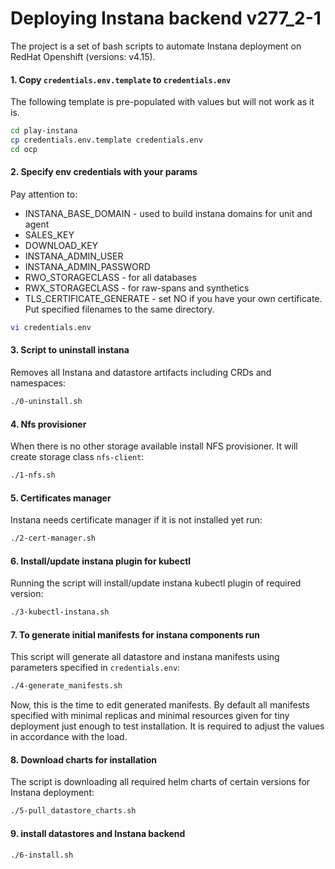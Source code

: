 # Deploying Instana backend v277_2-1

The project is a set of bash scripts to automate Instana deployment on RedHat Openshift (versions: v4.15).

#### 1. Copy `credentials.env.template` to `credentials.env`
The following template is pre-populated with values but will not work as it is.
```bash
cd play-instana
cp credentials.env.template credentials.env
cd ocp
```

#### 2. Specify env credentials with your params
Pay attention to:
* INSTANA_BASE_DOMAIN - used to build instana domains for unit and agent
* SALES_KEY
* DOWNLOAD_KEY
* INSTANA_ADMIN_USER
* INSTANA_ADMIN_PASSWORD
* RWO_STORAGECLASS - for all databases
* RWX_STORAGECLASS - for raw-spans and synthetics
* TLS_CERTIFICATE_GENERATE - set NO if you have your own certificate. Put specified filenames to the same directory.
```bash
vi credentials.env
```

#### 3. Script to uninstall instana
Removes all Instana and datastore artifacts including CRDs and namespaces:
```bash
./0-uninstall.sh
```

#### 4. Nfs provisioner
When there is no other storage available install NFS provisioner. It will create storage class `nfs-client`:
```bash
./1-nfs.sh
```

#### 5. Certificates manager
Instana needs certificate manager if it is not installed yet run:
```bash
./2-cert-manager.sh
```

#### 6. Install/update instana plugin for kubectl
Running the script will install/update instana kubectl plugin of required version:
```bash
./3-kubectl-instana.sh
```

#### 7. To generate initial manifests for instana components run
This script will generate all datastore and instana manifests using parameters specified in `credentials.env`:
```bash
./4-generate_manifests.sh
```
Now, this is the time to edit generated manifests. By default all manifests specified with minimal replicas and minimal resources given for tiny deployment just enough to test installation. It is required to adjust the values in accordance with the load.

#### 8. Download charts for installation
The script is downloading all required helm charts of certain versions for Instana deployment:
```bash
./5-pull_datastore_charts.sh
```

#### 9. install datastores and Instana backend

```bash
./6-install.sh
```
